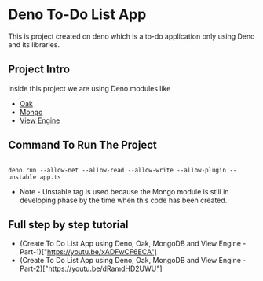 # Deno To-Do List App

This is project created on deno which is a to-do application only using Deno and its libraries.

## Project Intro

Inside this project we are using Deno modules like

* [Oak](https://deno.land/x/oak)
* [Mongo](https://deno.land/x/mongo)
* [View Engine](https://deno.land/x/view_engine)

## Command To Run The Project
```

deno run --allow-net --allow-read --allow-write --allow-plugin --unstable app.ts

```

* Note - Unstable tag is used because the Mongo module is still in developing phase by the time when this code has been created.

## Full step by step tutorial

* (Create To Do List App using Deno, Oak, MongoDB and View Engine - Part-1)["https://youtu.be/xADFwCF6ECA"]
* (Create To Do List App using Deno, Oak, MongoDB and View Engine - Part-2)["https://youtu.be/dRamdHD2UWU"]